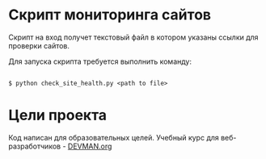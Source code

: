 # Скрипт мониторинга сайтов

Скрипт на вход получет текстовый файл в котором указаны ссылки для проверки сайтов.

Для запуска скрипта требуется выполнить команду:
```{r, engine='bash'}

$ python check_site_health.py <path to file>

```

# Цели проекта

Код написан для образовательных целей. Учебный курс для веб-разработчиков - [DEVMAN.org](https://devman.org)
